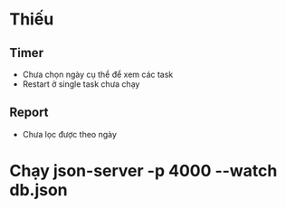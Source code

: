 # Thiếu

## Timer

- Chưa chọn ngày cụ thể để xem các task
- Restart ở single task chưa chạy

## Report

- Chưa lọc được theo ngày

# Chạy json-server -p 4000 --watch db.json
